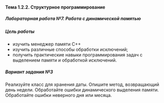 #### Тема 1.2.2. Структурное программирование
##### Лабораторная работа №7. Работа с динамической памятью
##### Цель работы
+ изучить менеджер памяти C++
+ изучить различные способы обработки исключений;
+ получить практические навыки программирования задач с выделением памяти и
обработкой исключений.

##### Вариант задания №3
Реализуйте класс для хранения даты. Опишите метод, возвращающий день недели.
Обработайте ошибки динамического выделения памяти. Обработайте ошибки неверного
дня или месяца.


